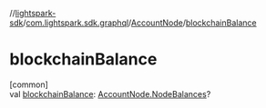 //[lightspark-sdk](../../../index.md)/[com.lightspark.sdk.graphql](../index.md)/[AccountNode](index.md)/[blockchainBalance](blockchain-balance.md)

# blockchainBalance

[common]\
val [blockchainBalance](blockchain-balance.md): [AccountNode.NodeBalances](-node-balances/index.md)?
